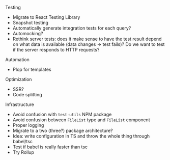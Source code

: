 Testing

- Migrate to React Testing Library
- Snapshot testing
- Automatically generate integration tests for each query?
- Automocking?
- Rethink server tests: does it make sense to have the test result depend on what data is available (data changes -> test fails)? Do we want to test if the server responds to HTTP requests?

Automation

- Plop for templates

Optimization

- SSR?
- Code splitting

Infrastructure

- Avoid confusion with `test-utils` NPM package
- Avoid confusion between `FileList` type and `FileList` component
- Proper logging
- Migrate to a two (three?) package architecture?
- Idea: write configuration in TS and throw the whole thing through babel/tsc
- Test if babel is really faster than tsc
- Try Rollup
